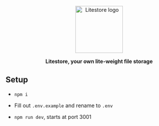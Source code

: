 <p align='center'>
    <img width='128' height='128' src='https://litestore.shadofer.com/icon.png' alt='Litestore logo' />
</p>

<p align='center'>
    <b>
        Litestore,  your own lite-weight file storage
    </b>
</p>

## Setup

- `npm i`

- Fill out `.env.example` and rename to `.env`

- `npm run dev`, starts at port 3001
